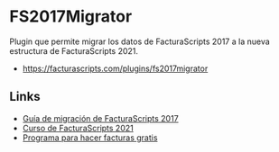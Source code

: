 # FS2017Migrator
Plugin que permite migrar los datos de FacturaScripts 2017 a la nueva estructura de FacturaScripts 2021.
- https://facturascripts.com/plugins/fs2017migrator

## Links
- [Guía de migración de FacturaScripts 2017](https://facturascripts.com/publicaciones/actualizar-desde-facturascripts-2017-292)
- [Curso de FacturaScripts 2021](https://youtube.com/playlist?list=PLNxcJ5CWZ8V6nfeVu6vieKI_d8a_ObLfY)
- [Programa para hacer facturas gratis](https://facturascripts.com/programa-para-hacer-facturas)